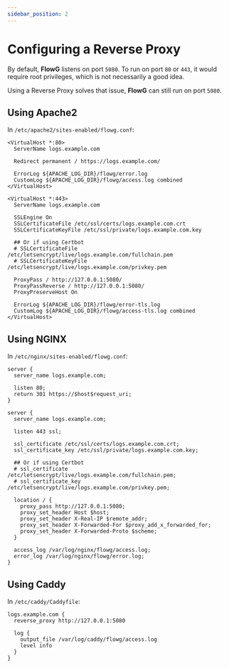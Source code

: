 ```yaml
---
sidebar_position: 2
---
```


# Configuring a Reverse Proxy

By default, **FlowG** listens on port `5080`. To run on port `80` or `443`, it
would require root privileges, which is not necessarily a good idea.

Using a Reverse Proxy solves that issue, **FlowG** can still run on port `5080`.

## Using Apache2

In `/etc/apache2/sites-enabled/flowg.conf`:

```apacheconf
<VirtualHost *:80>
  ServerName logs.example.com

  Redirect permanent / https://logs.example.com/

  ErrorLog ${APACHE_LOG_DIR}/flowg/error.log
  CustomLog ${APACHE_LOG_DIR}/flowg/access.log combined
</VirtualHost>

<VirtualHost *:443>
  ServerName logs.example.com

  SSLEngine On
  SSLCertificateFile /etc/ssl/certs/logs.example.com.crt
  SSLCertificateKeyFile /etc/ssl/private/logs.example.com.key

  ## Or if using Certbot
  # SSLCertificateFile /etc/letsencrypt/live/logs.example.com/fullchain.pem
  # SSLCertificateKeyFile /etc/letsencrypt/live/logs.example.com/privkey.pem

  ProxyPass / http://127.0.0.1:5080/
  ProxyPassReverse / http://127.0.0.1:5080/
  ProxyPreserveHost On

  ErrorLog ${APACHE_LOG_DIR}/flowg/error-tls.log
  CustomLog ${APACHE_LOG_DIR}/flowg/access-tls.log combined
</VirtualHost>
```

## Using NGINX

In `/etc/nginx/sites-enabled/flowg.conf`:

```nginx
server {
  server_name logs.example.com;

  listen 80;
  return 301 https://$host$request_uri;
}

server {
  server_name logs.example.com;

  listen 443 ssl;

  ssl_certificate /etc/ssl/certs/logs.example.com.crt;
  ssl_certificate_key /etc/ssl/private/logs.example.com.key;

  ## Or if using Certbot
  # ssl_certificate /etc/letsencrypt/live/logs.example.com/fullchain.pem;
  # ssl_certificate_key /etc/letsencrypt/live/logs.example.com/privkey.pem;

  location / {
    proxy_pass http://127.0.0.1:5080;
    proxy_set_header Host $host;
    proxy_set_header X-Real-IP $remote_addr;
    proxy_set_header X-Forwarded-For $proxy_add_x_forwarded_for;
    proxy_set_header X-Forwarded-Proto $scheme;
  }

  access_log /var/log/nginx/flowg/access.log;
  error_log /var/log/nginx/flowg/error.log;
}
```

## Using Caddy

In `/etc/caddy/Caddyfile`:

```hcl
logs.example.com {
  reverse_proxy http://127.0.0.1:5080

  log {
    output_file /var/log/caddy/flowg/access.log
    level info
  }
}
```
